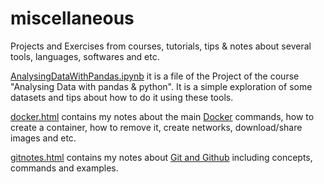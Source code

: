 # miscellaneous
Projects and Exercises from courses, tutorials, tips & notes about several tools, languages, softwares and etc.

[AnalysingDataWithPandas.ipynb](https://rpubs.com/natmurad/pandasdataanalysis) it is a file of the Project of the course "Analysing Data with pandas & python". It is a simple exploration of some datasets and tips about how to do it using these tools.

[docker.html](https://htmlpreview.github.io/?https://github.com/natmurad/miscellaneous/blob/main/dockernotes.html) contains my notes about the main [Docker](www.docker.com) commands, how to create a container, how to remove it, create networks, download/share images and etc.

[gitnotes.html](https://htmlpreview.github.io/?https://github.com/natmurad/miscellaneous/blob/main/gitnotes.html) contains my notes about [Git and Github](www.github.com) including concepts, commands and examples.

